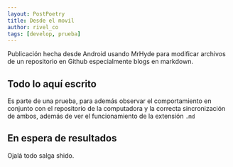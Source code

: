```yaml
---
layout: PostPoetry
title: Desde el movil
author: rivel_co
tags: [develop, prueba]
---
```


Publicación hecha desde Android usando MrHyde para modificar archivos de un repositorio en Github especialmente blogs en markdown.

## Todo lo aquí escrito

Es parte de una prueba, para además observar el comportamiento en conjunto con el repositorio de la computadora y la correcta sincronización de ambos, además de ver el funcionamiento de la extensión `.md`

## En espera de resultados

Ojalá todo salga shido.